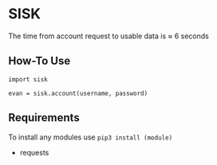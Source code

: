 # SISK
The time from account request to usable data is ≈ 6 seconds

## How-To Use
```
import sisk

evan = sisk.account(username, password)
```

## Requirements
To install any modules use `pip3 install (module)`
* requests
